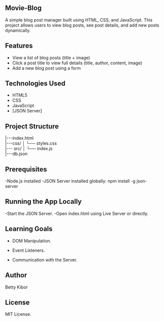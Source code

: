 ## Movie-Blog

A simple blog post manager built using HTML, CSS, and JavaScript. This project allows users to view blog posts, see post details, and add new posts dynamically.

## Features

- View a list of blog posts (title + image)
- Click a post title to view full details (title, author, content, image)
- Add a new blog post using a form

## Technologies Used

- HTML5
- CSS
- JavaScript 
- [JSON Server]


## Project Structure

|---index.html          
|---css/
│   └── styles.css    
|--- src/
│   └── index.js       
|---db.json   

## Prerequisites
-Node.js installed
-JSON Server installed globally:
 npm install -g json-server

## Running the App Locally
-Start the JSON Server.
-Open index.html using Live Server or directly.

## Learning Goals
* DOM Manipulation.

* Event Listeners.

* Communication with the Server.

## Author
Betty Kibor

## License
MIT License.